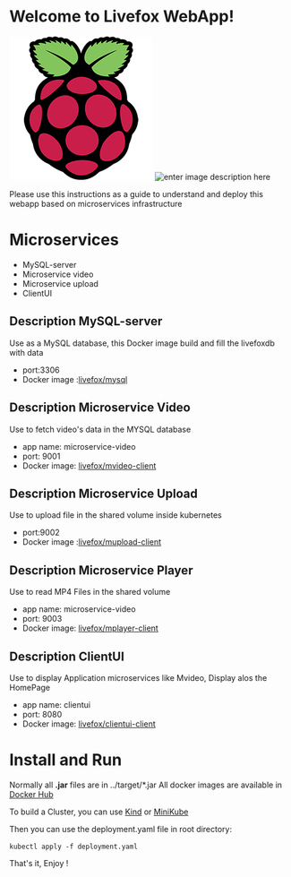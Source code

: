 # Welcome to Livefox WebApp!



![rasp](https://raw.githubusercontent.com/iiiypuk/rpi-icon/master/256.png) ![enter image description here](https://laurent-dechoux.fr/static/img/kub_256.33b292b.png)


Please use this instructions as a guide to understand and deploy this webapp based on microservices infrastructure


# Microservices

 - MySQL-server
 - Microservice video
 - Microservice upload
 - ClientUI
 

## Description MySQL-server
Use as a MySQL database, this Docker image build and fill the livefoxdb with data

 - port:3306
 - Docker image :[livefox/mysql](https://hub.docker.com/repository/docker/livefox/mysql)

## Description Microservice Video
Use to fetch video's data in the MYSQL database

- app name: microservice-video 
 - port: 9001
 - Docker image: [livefox/mvideo-client](https://hub.docker.com/repository/docker/livefox/mvideo-client)

## Description Microservice Upload
Use to upload file in the shared volume inside kubernetes

 - port:9002
 - Docker image :[livefox/mupload-client](https://hub.docker.com/repository/docker/livefox/mupload-client)

## Description Microservice Player
Use to read MP4 Files in the shared volume

- app name: microservice-video 
 - port: 9003
 - Docker image: [livefox/mplayer-client](https://hub.docker.com/repository/docker/livefox/mplayer-client)

## Description ClientUI
Use to display Application microservices like Mvideo, Display alos the HomePage

- app name: clientui 
 - port: 8080
 - Docker image: [livefox/clientui-client](https://hub.docker.com/repository/docker/livefox/clientui-client)




# Install and Run

Normally all **.jar** files are in ../target/*.jar
All docker images are available in [Docker Hub ](https://hub.docker.com/)


To build a Cluster, you can use [Kind](https://kind.sigs.k8s.io/docs/user/quick-start/) or [MiniKube](https://kubernetes.io/fr/docs/setup/learning-environment/minikube/)

Then you can use the deployment.yaml file in root directory:

    kubectl apply -f deployment.yaml

That's it, Enjoy !
